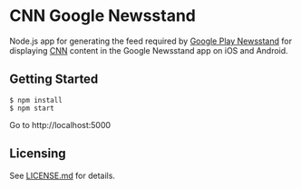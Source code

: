 # CNN Google Newsstand

Node.js app for generating the feed required by
[Google Play Newsstand](https://play.google.com/store/newsstand) for displaying
[CNN](http://cnn.com) content in the Google Newsstand app on iOS and Android.


## Getting Started

```shell
$ npm install
$ npm start
```

Go to http://localhost:5000


## Licensing

See [LICENSE.md](./LICENSE.md) for details.

